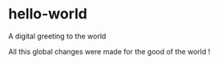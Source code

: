 # hello-world
A digital greeting to the world 


All this global changes were made for the good of the world !
